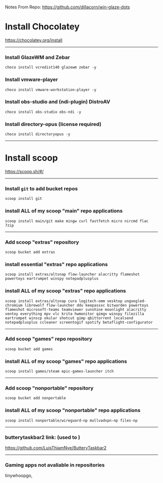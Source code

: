 Notes From Repo: https://github.com/dillacorn/win-glaze-dots

# Install Chocolatey
https://chocolatey.org/install

---

### Install GlazeWM and Zebar
```choco_install
choco install vcredist140 glazewm zebar -y
```

### Install vmware-player
```choco_install
choco install vmware-workstation-player -y
```

### Install obs-studio and (ndi-plugin) DistroAV
```choco_install
choco install obs-studio obs-ndi -y
```

### Install directory-opus (license required) 
```choco_install
choco install directoryopus -y
```

---

# Install scoop
https://scoop.sh/#/

---

### Install `git` to add bucket repos
```scoop_install_git
scoop install git
```

### install ALL of my scoop "main" repo applications
```scoop_install
scoop install main/git make mingw curl fastfetch micro nircmd flac 7zip
```

---

### Add scoop "extras" repository
```scoop_add_extras
scoop bucket add extras
```

### install essential "extras" repo applications
```scoop_install
scoop install extras/altsnap flow-launcher alacritty flameshot powertoys eartrumpet winspy notepadplusplus
```

### install ALL of my scoop "extras" repo applications
```scoop_install
scoop install extras/altsnap cura logitech-omm vesktop ungoogled-chromium librewolf flow-launcher ddu keepassxc bitwarden powertoys flameshot microsoft-teams teamviewer sunshine moonlight alacritty ventoy everything mpv vlc krita hwmonitor qimgv winspy filezilla eartrumpet winscp okular shotcut gimp qbittorrent localsend notepadplusplus ccleaner screentogif spotify betaflight-configurator
```

---

### Add scoop "games" repo repository
```scoop_add_games
scoop bucket add games
```

### install ALL of my scoop "games" repo applications
```
scoop install games/steam epic-games-launcher itch
```

---

### Add scoop "nonportable" repository
```scoop_add_nonportable
scoop bucket add nonportable
```

### install ALL of my scoop "nonportable" repo applications
```
scoop install nonportable/wireguard-np mullvadvpn-np files-np
```

---

### butterytaskbar2 link: (used to )
https://github.com/LuisThiamNye/ButteryTaskbar2

---

### Gaming apps not avaliable in repositories
tinywhoopgo, 
